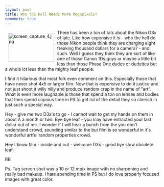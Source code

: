 ```yaml
---
layout: post
title: Who the Hell Needs More Megapixels?
comments: true
---
```

<a href="/wp-content/uploads/2009/03/screen_capture_4.jpg"><img title="screen_capture_4.jpg" src="/wp-content/uploads/2009/03/.thumbs/.screen_capture_4.jpg" border="0" alt="screen_capture_4.jpg" hspace="10" vspace="10" width="150" height="94" align="left" /></a>

There has been a ton of talk about the Nikon D3x of late. Like how expensive it is - who the hell do those Nikon people think they are charging eight freaking thousand dollars for a camera? - and such. Well I guess they think they are sort of like one of those Canon 1Ds guys or maybe a little bit less than those Phase One dudes or dudettes but a whole lot less than the mighty leaf people.

I find it hilarious that most folk even comment on this. Especially those that have never shot 4x5 or larger film. Now that is expensive to do it justice and not just shoot it willy nilly and produce random crap in the name of "art". What is even more laughable is those that spend a ton on lenses and bodies that then spend copious time in PS to get rid of the detail they so cherish in just such a special way.<!--more-->

Hey - give me two D3x's to go - I cannot wait to get my hands on them in about Â a month or two. Bye bye leaf - you may have extracted your last dollar out of me. I wonder if I will hear a bunch from the you don't understand crowd, sounding similar to the but film is so wonderful in it's wonderful artful random properties crowd.

Hey I know film - inside and out - welcome D3x - good bye slow obsolete leaf.

RB

Ps. Tag screen shot was a 10 or 12 mpix image with no sharpening and really bad makeup. I hate spending time in PS but I do love properly focused images with great color.